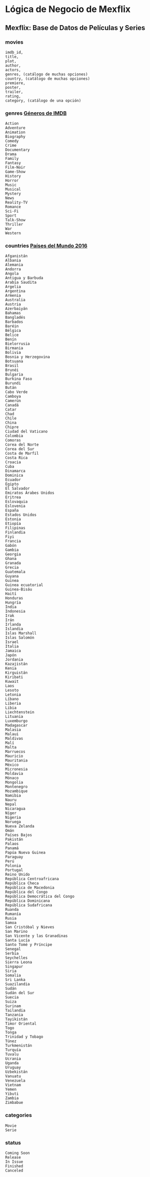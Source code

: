# Lógica de Negocio de Mexflix

## Mexflix: Base de Datos de Películas y Series

### movies
	imdb_id,
	title,
	plot,
	author,
	actors,
	genres, (catálogo de muchas opciones)
	country, (catálogo de muchas opciones)
	premiere,
	poster,
	trailer,
	rating,
	category, (catálogo de una opción)

### genres [Géneros de IMDB](http://www.imdb.com/genre)
	Action
	Adventure
	Animation
	Biography
	Comedy
	Crime
	Documentary
	Drama
	Family
	Fantasy
	Film-Noir
	Game-Show
	History
	Horror
	Music
	Musical
	Mystery
	News
	Reality-TV
	Romance
	Sci-Fi
	Sport
	Talk-Show
	Thriller
	War
	Western

### countries [Países del Mundo 2016](https://www.saberespractico.com/estudios/geografia-estudios/paises/paises-del-mundo-2013/)
	Afganistán
	Albania
	Alemania
	Andorra
	Angola
	Antigua y Barbuda
	Arabia Saudita
	Argelia
	Argentina
	Armenia
	Australia
	Austria
	Azerbaiyán
	Bahamas
	Bangladés
	Barbados
	Baréin
	Bélgica
	Belice
	Benín
	Bielorrusia
	Birmania
	Bolivia
	Bosnia y Herzegovina
	Botsuana
	Brasil
	Brunéi
	Bulgaria
	Burkina Faso
	Burundi
	Bután
	Cabo Verde
	Camboya
	Camerún
	Canadá
	Catar
	Chad
	Chile
	China
	Chipre
	Ciudad del Vaticano
	Colombia
	Comoras
	Corea del Norte
	Corea del Sur
	Costa de Marfil
	Costa Rica
	Croacia
	Cuba
	Dinamarca
	Dominica
	Ecuador
	Egipto
	El Salvador
	Emiratos Árabes Unidos
	Eritrea
	Eslovaquia
	Eslovenia
	España
	Estados Unidos
	Estonia
	Etiopía
	Filipinas
	Finlandia
	Fiyi
	Francia
	Gabón
	Gambia
	Georgia
	Ghana
	Granada
	Grecia
	Guatemala
	Guyana
	Guinea
	Guinea ecuatorial
	Guinea-Bisáu
	Haití
	Honduras
	Hungría
	India
	Indonesia
	Irak
	Irán
	Irlanda
	Islandia
	Islas Marshall
	Islas Salomón
	Israel
	Italia
	Jamaica
	Japón
	Jordania
	Kazajistán
	Kenia
	Kirguistán
	Kiribati
	Kuwait
	Laos
	Lesoto
	Letonia
	Líbano
	Liberia
	Libia
	Liechtenstein
	Lituania
	Luxemburgo
	Madagascar
	Malasia
	Malaui
	Maldivas
	Malí
	Malta
	Marruecos
	Mauricio
	Mauritania
	México
	Micronesia
	Moldavia
	Mónaco
	Mongolia
	Montenegro
	Mozambique
	Namibia
	Nauru
	Nepal
	Nicaragua
	Níger
	Nigeria
	Noruega
	Nueva Zelanda
	Omán
	Países Bajos
	Pakistán
	Palaos
	Panamá
	Papúa Nueva Guinea
	Paraguay
	Perú
	Polonia
	Portugal
	Reino Unido
	República Centroafricana
	República Checa
	República de Macedonia
	República del Congo
	República Democrática del Congo
	República Dominicana
	República Sudafricana
	Ruanda
	Rumanía
	Rusia
	Samoa
	San Cristóbal y Nieves
	San Marino
	San Vicente y las Granadinas
	Santa Lucía
	Santo Tomé y Príncipe
	Senegal
	Serbia
	Seychelles
	Sierra Leona
	Singapur
	Siria
	Somalia
	Sri Lanka
	Suazilandia
	Sudán
	Sudán del Sur
	Suecia
	Suiza
	Surinam
	Tailandia
	Tanzania
	Tayikistán
	Timor Oriental
	Togo
	Tonga
	Trinidad y Tobago
	Túnez
	Turkmenistán
	Turquía
	Tuvalu
	Ucrania
	Uganda
	Uruguay
	Uzbekistán
	Vanuatu
	Venezuela
	Vietnam
	Yemen
	Yibuti
	Zambia
	Zimbabue

### categories
	Movie
	Serie

### status
	Coming Soon
	Release
	In Issue
	Finished
	Canceled

